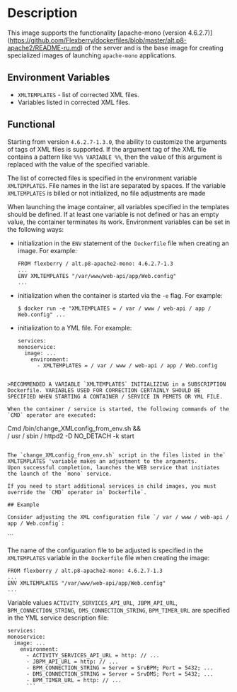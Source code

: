 # Description

This image supports the functionality [apache-mono (version 4.6.2.7)] (https://github.com/Flexberry/dockerfiles/blob/master/alt.p8-apache2/README-ru.md) of the server and is the base image for creating specialized images of launching `apache-mono` applications.

## Environment Variables

- `XMLTEMPLATES` - list of corrected XML files.
- Variables listed in corrected XML files.

## Functional

Starting from version `4.6.2.7-1.3.0`, the ability to customize the arguments of tags of XML files is supported.
If the argument tag of the XML file contains a pattern like `%%% VARIABLE %%`,
then the value of this argument is replaced with the value of the specified variable.

The list of corrected files is specified in the environment variable `XMLTEMPLATES`.
File names in the list are separated by spaces.
If the variable `XMLTEMPLATES` is billed or not initialized, no file adjustments are made

When launching the image container, all variables specified in the templates should be defined.
If at least one variable is not defined or has an empty value, the container terminates its work.
Environment variables can be set in the following ways:
- initialization in the `ENV` statement of the` Dockerfile` file when creating an image. For example:
  ```
  FROM flexberry / alt.p8-apache2-mono: 4.6.2.7-1.3
  ...
  ENV XMLTEMPLATES "/var/www/web-api/app/Web.config"
  ...
  ```
- initialization when the container is started via the `-e` flag. For example:
  ```
  $ docker run -e "XMLTEMPLATES = / var / www / web-api / app / Web.config" ...
  ```
  
- initialization to a YML file.
For example:
  ```
  services:
  monoservice:
    image: ...
      environment:
        - XMLTEMPLATES = / var / www / web-api / app / Web.config
```

>RECOMMENDED A VARIABLE `XMLTEMPLATES` INITIALIZING in a SUBSCRIPTION Dockerfile. VARIABLES USED FOR CORRECTION CERTAINLY SHOULD BE SPECIFIED WHEN STARTING A CONTAINER / SERVICE IN PEMETS OR YML FILE.

When the container / service is started, the following commands of the `CMD` operator are executed:
```
Cmd /bin/change_XMLconfig_from_env.sh && \
    / usr / sbin / httpd2 -D NO_DETACH -k start
```

The `change_XMLconfig_from_env.sh` script in the files listed in the` XMLTEMPLATES 'variable makes an adjustment to the arguments.
Upon successful completion, launches the WEB service that initiates the launch of the `mono` service.

If you need to start additional services in child images, you must override the `CMD` operator in` Dockerfile`.

## Example

Consider adjusting the XML configuration file `/ var / www / web-api / app / Web.config`:
```
<? xml version = "1.0" encoding = "utf-8"?>
<configuration>
  <appSettings>
    <add key = "DefaultConnectionStringName" value = "DefConnStr" />
    <add key = "ActivityServicesApiUrl" value = "%% ACTIVITY_SERVICES_API_URL %%" />
  </ appSettings>
  <connectionStrings>
    <add name = "DefConnStr" connectionString = "%% BPM_CONNECTION_STRING %%" />
    <add name = "AgentSyncConnStr" connectionString = "%% DMS_CONNECTION_STRING %%" />
  </ connectionStrings>
  <quartz>
    <add key = "quartz.scheduler.instanceName" value = "FlowpointFlexberryTimerClient" />
    <add key = "quartz.scheduler.instanceId" value = "AUTO" />
    <add key = "quartz.scheduler.proxy" value = "true" />
    <add key = "quartz.scheduler.proxy.address" value = "%% BPM_TIMER_URL %%" />
    <add key = "quartz.threadPool.type" value = "Quartz.Simpl.SimpleThreadPool, Quartz" />
    <add key = "quartz.threadPool.threadCount" value = "0" />
  </ quartz>
</ configuration>
```

The name of the configuration file to be adjusted is specified in the `XMLTEMPLATES` variable in the` Dockerfile` file when creating the image:
  ```
  FROM flexberry / alt.p8-apache2-mono: 4.6.2.7-1.3
  ...
  ENV XMLTEMPLATES "/var/www/web-api/app/Web.config"
  ...
  ```

Variable values
`ACTIVITY_SERVICES_API_URL`,` JBPM_API_URL`, `BPM_CONNECTION_STRING`,` DMS_CONNECTION_STRING`, `BPM_TIMER_URL` are specified in the YML service description file:
```
services:
monoservice:
  image: ...
    environment:
      - ACTIVITY_SERVICES_API_URL = http: // ...
      - JBPM_API_URL = http: // ...
      - BPM_CONNECTION_STRING = Server = SrvBPM; Port = 5432; ...
      - DMS_CONNECTION_STRING = Server = SrvDMS; Port = 5432; ...
      - BPM_TIMER_URL = http: // ...
      ```
